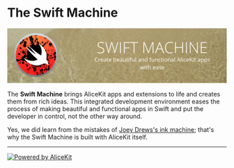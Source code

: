 # The Swift Machine
![Header](Resources/Repository/GitHub_Header.jpg)

The **Swift Machine** brings AliceKit apps and extensions to life and creates them from rich ideas. This integrated development environment eases the process of making beautiful and functional apps in Swift and put the developer in control, not the other way around.

Yes, we did learn from the mistakes of [Joey Drews's ink machine](https://youtu.be/Y5Cw4iPafoU?t=42s); that's why the Swift Machine is built with AliceKit itself.

---

[![Powered by AliceKit](http://artemis-project.github.io/assets/images/alicekit-poweredby.png)](https://github.com/artemis-project/alicekit/wiki)

